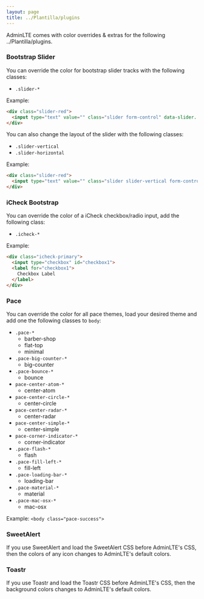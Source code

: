 ```yaml
---
layout: page
title: ../Plantilla/plugins
---
```

AdminLTE comes with color overrides & extras for the following ../Plantilla/plugins.

### Bootstrap Slider
You can override the color for bootstrap slider tracks with the following classes:
- `.slider-*`

Example:
```html
<div class="slider-red">
  <input type="text" value="" class="slider form-control" data-slider...>
</div>
```

You can also change the layout of the slider with the following classes:

- `.slider-vertical`
- `.slider-horizontal`

Example:
```html
<div class="slider-red">
  <input type="text" value="" class="slider slider-vertical form-control" data-slider...>
</div>
```


### iCheck Bootstrap
You can override the color of a iCheck checkbox/radio input, add the following class:
- `.icheck-*`

Example:
```html
<div class="icheck-primary">
  <input type="checkbox" id="checkbox1">
  <label for="checkbox1">
    Checkbox Label
  </label>
</div>
```


### Pace
You can override the color for all pace themes, load your desired theme and add one the following classes to `body`:

- `.pace-*`
  - barber-shop
  - flat-top
  - minimal
- `.pace-big-counter-*`
  - big-counter
- `.pace-bounce-*`
  - bounce
- `pace-center-atom-*`
  - center-atom
- `pace-center-circle-*`
  - center-circle
- `pace-center-radar-*`
  - center-radar
- `pace-center-simple-*`
  - center-simple
- `pace-corner-indicator-*`
  - corner-indicator
- `.pace-flash-*`
  - flash
- `.pace-fill-left-*`
  - fill-left
- `.pace-loading-bar-*`
  - loading-bar
- `.pace-material-*`
  - material
- `.pace-mac-osx-*`
  - mac-osx

Example: `<body class="pace-success">`


### SweetAlert
If you use SweetAlert and load the SweetAlert CSS before AdminLTE's CSS, then the colors of any icon changes to AdminLTE's default colors.


### Toastr
If you use Toastr and load the Toastr CSS before AdminLTE's CSS, then the background colors changes to AdminLTE's default colors.
